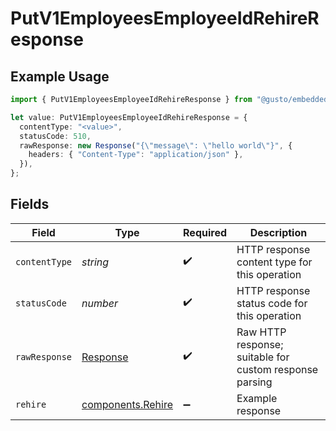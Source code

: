 # PutV1EmployeesEmployeeIdRehireResponse

## Example Usage

```typescript
import { PutV1EmployeesEmployeeIdRehireResponse } from "@gusto/embedded-api/models/operations";

let value: PutV1EmployeesEmployeeIdRehireResponse = {
  contentType: "<value>",
  statusCode: 510,
  rawResponse: new Response("{\"message\": \"hello world\"}", {
    headers: { "Content-Type": "application/json" },
  }),
};
```

## Fields

| Field                                                                 | Type                                                                  | Required                                                              | Description                                                           |
| --------------------------------------------------------------------- | --------------------------------------------------------------------- | --------------------------------------------------------------------- | --------------------------------------------------------------------- |
| `contentType`                                                         | *string*                                                              | :heavy_check_mark:                                                    | HTTP response content type for this operation                         |
| `statusCode`                                                          | *number*                                                              | :heavy_check_mark:                                                    | HTTP response status code for this operation                          |
| `rawResponse`                                                         | [Response](https://developer.mozilla.org/en-US/docs/Web/API/Response) | :heavy_check_mark:                                                    | Raw HTTP response; suitable for custom response parsing               |
| `rehire`                                                              | [components.Rehire](../../models/components/rehire.md)                | :heavy_minus_sign:                                                    | Example response                                                      |